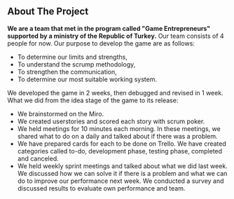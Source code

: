## About The Project
**We are a team that met in the program called "Game Entrepreneurs" supported by a ministry of the Republic of Turkey.** Our team consists of 4 people for now. Our purpose to develop the game are as follows:

* To determine our limits and strengths,  
* To understand the scrump methodology,  
* To strengthen the communication,  
* To determine our most suitable working system.  

We developed the game in 2 weeks, then debugged and revised in 1 week.
What we did from the idea stage of the game to its release:

* We brainstormed on the Miro.  
* We created userstories and scored each story with scrum poker.  
* We held meetings for 10 minutes each morning. In these meetings, we shared what to do on a daily and talked about if there was a problem.  
* We have prepared cards for each to be done on Trello. We have created categories called to-do, development phase, testing phase, completed and canceled.  
* We held weekly sprint meetings and talked about what we did last week. We discussed how we can solve it if there is a problem and what we can do to improve our performance next week. We conducted a survey and discussed results to evaluate own performance and team.
